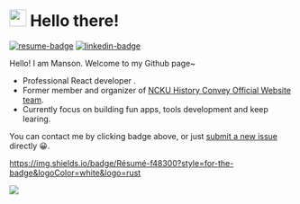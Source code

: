 # <img src="https://emojis.slackmojis.com/emojis/images/1531849430/4246/blob-sunglasses.gif?1531849430" width="30"/> Hello there!


[![resume-badge]][resume]  [![linkedin-badge]]([https://www.linkedin.com/in/weihanglo](https://www.linkedin.com/in/%E9%96%94%E7%BF%94-%E8%A8%B1-423584256/))


Hello! I am Manson. Welcome to my Github page~

* Professional React developer .
* Former member and organizer of [NCKU History Convey Official Website team].
* Currently focus on building fun apps, tools development and keep learing.

You can contact me by clicking badge above, or just [submit a new issue] directly 😀.

https://img.shields.io/badge/Résumé-f48300?style=for-the-badge&logoColor=white&logo=rust

[resume]: https://www.cakeresume.com/s--gcn8sN5daZrnEcGfn7vC-w--/b34076026
[resume-badge]: https://img.shields.io/badge/Résumé-f48300?style=for-the-badge&logoColor=white&logo=rust
[linkedin-badge]: https://img.shields.io/badge/LinkedIn-0077B5?style=for-the-badge&logo=linkedin&logoColor=white
[NCKU History Convey Official Website team]: https://www.facebook.com/nckuhisdrama

[submit a new issue]: https://github.com/70928manson/70928manson/issues/new

![](https://mir-s3-cdn-cf.behance.net/project_modules/disp/7df0bd42774743.57ee5f32bd76e.gif)

